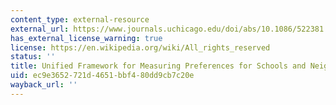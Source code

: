 ```yaml
---
content_type: external-resource
external_url: https://www.journals.uchicago.edu/doi/abs/10.1086/522381
has_external_license_warning: true
license: https://en.wikipedia.org/wiki/All_rights_reserved
status: ''
title: Unified Framework for Measuring Preferences for Schools and Neighborhoods
uid: ec9e3652-721d-4651-bbf4-80dd9cb7c20e
wayback_url: ''
---
```

